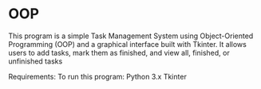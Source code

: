 # OOP
This program is a simple Task Management System using Object-Oriented Programming (OOP) and a graphical interface built with Tkinter. It allows users to add tasks, mark them as finished, and view all, finished, or unfinished tasks

Requirements:
To run this program:
Python 3.x
Tkinter 
